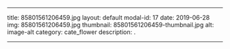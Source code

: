 
---
title: 85801561206459.jpg
layout: default
modal-id: 17
date: 2019-06-28
img: 85801561206459.jpg
thumbnail: 85801561206459-thumbnail.jpg
alt: image-alt
category: cate_flower
description: .

---
